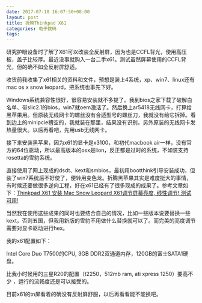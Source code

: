 ```yaml
---
date: 2017-07-18 16:07:50+08:00
layout: post
title: 折腾Thinkpad X61
categories: 电子数码
tags: 
---
```



研究护眼设备时了解了X61可以改装全反射屏，因为也是CCFL背光，使用高压板，盖子比较厚。最近没事就购入一台二手x61。测试虽然屏幕使用的CCFL背光，但的确不如全反射屏舒适。

收货前我收集了x61相关的资料和文件，预想是装上4系统，xp、win7、linux还有mac os x snow leopard，把系统也事先下好。

Windows系统兼容性很好，很容易安装就不多提了。我到bios之家下载了破解白名单、带slic2.1的bios，win7就oem激活了。然后换上ar5418无线网卡，打算给黑苹果用。但原装无线网卡的螺丝没有合适型号的螺丝刀，我就没有给它拆掉。看到边上的minipcie槽空的，我就装在那里，结果没有识别。另外原装的无线网卡发热量很大。以后再看吧，先用usb无线网卡。

接下来安装黑苹果，因为x61的显卡是x3100，和初代macbook air一样，没有官方的64位驱动，所以最高版本的osx是lion，反正都是过时的系统，不如装支持rosetta的雪豹系统。

直接使用了网上现成的dsdt、kext和smbios，最初用bootthink引导安装成功，但装了win7系统后不好使了，便转用变色龙。折腾黑苹果其实是难度挺大的事情，有时候还要做很多逆向工程，好在x61已经有了很多现成的成果了。参考文章如下：[Thinkpad X61 安装 Mac Snow Leopard ](http://blog.csdn.net/phoenixie/article/details/6266631) [X61调节屏幕亮度, 线性调节! 测试可用! ](http://bbs.pcbeta.com/forum.php?mod=viewthread&tid=867211) 

当然我在使用这些成果的同时也要结合自己的情况，比如一些版本说要替换一些kext，否则五国，但我用新版的雪豹不用做什么替换就可以了。而完美的亮度调节需要对显卡驱动进行hex。

我的x61配置如下：

Intel Core Duo T7500的CPU, 3GB DDR2双通道内存，120GB的富士SATA1硬盘。

比我小时候用的三星R20的配置（t2250，512mb ram, ati xpress 1250）要高不少 ，运行的流畅度还是可以接受的。

目前x61的tn屏看着的确没有反射屏舒服，以后再看看能不能换吧。

